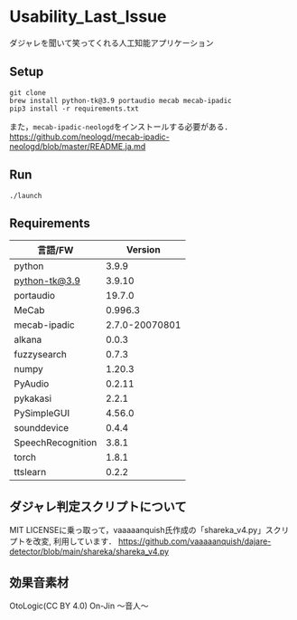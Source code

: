 # Usability_Last_Issue
ダジャレを聞いて笑ってくれる人工知能アプリケーション

## Setup
```
git clone 
brew install python-tk@3.9 portaudio mecab mecab-ipadic
pip3 install -r requirements.txt
```
また，`mecab-ipadic-neologd`をインストールする必要がある．
https://github.com/neologd/mecab-ipadic-neologd/blob/master/README.ja.md

## Run
```
./launch
```

## Requirements
|言語/FW|Version|
|---|---|
|python|3.9.9|
|python-tk@3.9|3.9.10|
|portaudio|19.7.0|
|MeCab|0.996.3|
|mecab-ipadic|2.7.0-20070801|
|alkana|0.0.3|
|fuzzysearch|0.7.3|
|numpy|1.20.3|
|PyAudio|0.2.11|
|pykakasi|2.2.1|
|PySimpleGUI|4.56.0|
|sounddevice|0.4.4|
|SpeechRecognition|3.8.1|
|torch|1.8.1|
|ttslearn|0.2.2|

## ダジャレ判定スクリプトについて
MIT LICENSEに乗っ取って，vaaaaanquish氏作成の「shareka_v4.py」スクリプトを改変, 利用しています．
https://github.com/vaaaaanquish/dajare-detector/blob/main/shareka/shareka_v4.py

## 効果音素材
OtoLogic(CC BY 4.0)
On-Jin ～音人～